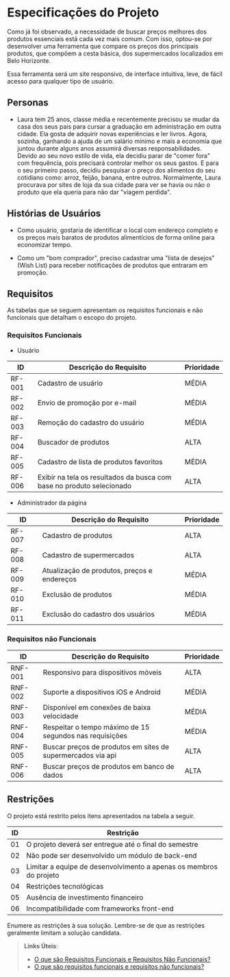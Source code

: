 # Especificações do Projeto

Como já foi observado, a necessidade de buscar preços melhores dos produtos essenciais está cada vez mais comum. Com isso, optou-se por desenvolver uma ferramenta que compare os preços dos principais produtos, que compõem a cesta básica, dos supermercados localizados em Belo Horizonte. 

Essa ferramenta será um site responsivo, de interface intuitiva, leve, de fácil acesso para qualquer tipo de usuário. 



## Personas

- Laura tem 25 anos, classe média e recentemente precisou se mudar da casa dos seus pais para cursar a graduação em administração em outra cidade. Ela gosta de adquirir novas experiências e ler livros. Agora, sozinha, ganhando a ajuda de um salário mínimo e mais a economia que juntou durante alguns anos assumirá diversas responsabilidades. Devido ao seu novo estilo de vida, ela decidiu parar de "comer fora" com frequência, pois precisará controlar melhor os seus gastos. E para o seu primeiro passo, decidiu pesquisar o preço dos alimentos do seu cotidiano como: arroz, feijão, banana, entre outros. Normalmente, Laura procurava por sites de loja da sua cidade para ver se havia ou não o produto que ela queria para não dar "viagem perdida".


## Histórias de Usuários

- Como usuário, gostaria de identificar o local com endereço completo e os preços mais baratos de produtos alimentícios de forma online para economizar tempo.

- Como um "bom comprador", preciso cadastrar uma "lista de desejos" (Wish List) para receber notificações de produtos que entraram em promoção.

## Requisitos

As tabelas que se seguem apresentam os requisitos funcionais e não funcionais que detalham o escopo do projeto.

### Requisitos Funcionais

- Usuário

|ID    | Descrição do Requisito  | Prioridade |
|------|-----------------------------------------|----|
|RF-001|Cadastro de usuário  | MÉDIA|
|RF-002|Envio de promoção por e-mail  | MÉDIA|
|RF-003|Remoção do cadastro do usuário  | MÉDIA|
|RF-004|Buscador de produtos  |ALTA|
|RF-005|Cadastro de lista de produtos favoritos   | MÉDIA|
|RF-006|Exibir na tela os resultados da busca com base no produto selecionado |ALTA|

- Administrador da página

|ID    | Descrição do Requisito  | Prioridade |
|------|-----------------------------------------|----|
|RF-007|Cadastro de produtos  | ALTA |
|RF-008|Cadastro de supermercados | ALTA|
|RF-009|Atualização de produtos, preços e endereços  | MÉDIA|
|RF-010|Exclusão de produtos   | MÉDIA|
|RF-011|Exclusão do cadastro dos usuários| MÉDIA|

### Requisitos não Funcionais

|ID     | Descrição do Requisito  |Prioridade |
|-------|-------------------------|----|
|RNF-001| Responsivo para dispositivos móveis  | ALTA|
|RNF-002| Suporte a dispositivos iOS e Android  | MÉDIA|
|RNF-003| Disponível em conexões de baixa velocidade |MÉDIA|
|RNF-004| Respeitar o tempo máximo de 15 segundos nas requisições | MÉDIA|
|RNF-005| Buscar preços de produtos em sites de supermercados via api  |ALTA|
|RNF-006| Buscar preços de produtos em banco de dados |ALTA|

## Restrições

O projeto está restrito pelos itens apresentados na tabela a seguir.

|ID| Restrição                                             |
|--|-------------------------------------------------------|
|01| O projeto deverá ser entregue até o final do semestre |
|02| Não pode ser desenvolvido um módulo de back-end        |
|03| Limitar a equipe de desenvolvimento a apenas os membros do projeto|
|04| Restrições tecnológicas|
|05| Ausência de investimento financeiro|
|06| Incompatibilidade com frameworks front-end|



Enumere as restrições à sua solução. Lembre-se de que as restrições geralmente limitam a solução candidata.

> **Links Úteis**:
> - [O que são Requisitos Funcionais e Requisitos Não Funcionais?](https://codificar.com.br/requisitos-funcionais-nao-funcionais/)
> - [O que são requisitos funcionais e requisitos não funcionais?](https://analisederequisitos.com.br/requisitos-funcionais-e-requisitos-nao-funcionais-o-que-sao/)
